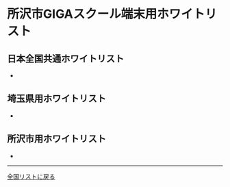 # 所沢市GIGAスクール端末用ホワイトリスト

## 日本全国共通ホワイトリスト
* 

## 埼玉県用ホワイトリスト
* 

## 所沢市用ホワイトリスト
* 


---
[全国リストに戻る](https://github.com/furuhashilab/freetothemap4boe/tree/main/whitelists)
